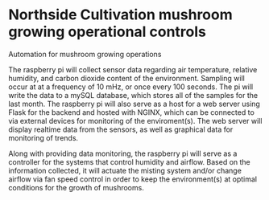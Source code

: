 # Northside Cultivation mushroom growing operational controls
 Automation for mushroom growing operations

The raspberry pi will collect sensor data regarding air temperature, relative humidity, and carbon dioxide content of the environment. Sampling will occur at at a frequency of 10 mHz, or once every 100 seconds. The pi will write the data to a mySQL database, which stores all of the samples for the last month. The raspberry pi will also serve as a host for a web server using Flask for the backend and hosted with NGINX, which can be connected to via external devices for monitoring of the enviroment(s). The web server will display realtime data from the sensors, as well as graphical data for monitoring of trends.

Along with providing data monitoring, the raspberry pi will serve as a controller for the systems that control humidity and airflow. Based on the information collected, it will actuate the misting system and/or change airflow via fan speed control in order to keep the environment(s) at optimal conditions for the growth of mushrooms.
